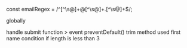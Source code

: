 const emailRegex = /^[^\s@]+@[^\s@]+\.[^\s@]+$/;

 
globally
 

handle submit function > event preventDefault()
trim method used 
first name condition if length is less than 3

